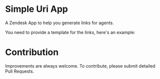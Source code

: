 Simple Uri App
==============

A Zendesk App to help you generate links for agents.

You need to provide a template for the links, here's an example:

# Contribution

Improvements are always welcome. To contribute, please submit detailed Pull Requests.
